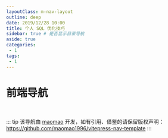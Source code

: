 ```yaml
---
layoutClass: m-nav-layout
outline: deep
date: 2019/12/28 10:00
title: 个人 SQL 优化技巧
sidebar: true # 是否显示目录导航
aside: true
categories:
 - 1
tags:
 - 1
---
```


<script setup>
import { NAV_DATA } from './data'
</script>

<style src="./index.scss"></style>

# 前端导航

<MNavLinks v-for="{title, items} in NAV_DATA" :title="title" :items="items"/>
<br />


::: tip
该导航由 [maomao](https://github.com/maomao1996) 开发，如有引用、借鉴的请保留版权声明：<https://github.com/maomao1996/vitepress-nav-template>
:::
